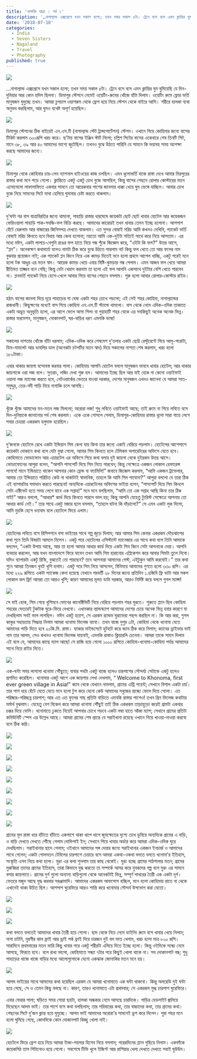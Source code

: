 ```yaml
---
title: 'নাগাঞ্চি যাত্রা : পর্ব ২'
description: '…নাগাল্যান্ড এক্সপ্রেসে যখন সকাল হলো; তখন সময় সকাল ৫টা। ট্রেনে বসে বসে এমন ক্লান্তির ঘুম ঘুমিয়েছি যে দিন-দুনিয়ার আর কোন হদিস ছিলনা…'
date: '2018-07-10'
categories:
  - India
  - Seven Sisters
  - Nagaland
  - Travel
  - Photography
published: true
---
```


![](./asset-1.jpeg)

…নাগাল্যান্ড এক্সপ্রেসে যখন সকাল হলো; তখন সময় সকাল ৫টা। ট্রেনে বসে বসে এমন ক্লান্তির ঘুম ঘুমিয়েছি যে দিন-দুনিয়ার আর কোন হদিস ছিলনা। ডিমাপুর স্টেশনে নেমেই ওয়েটিং-রুমের খোঁজে হাঁটা দিলাম। ওয়েটিং রুমে ফ্লোর ভর্তি মানুষজন ঘুমুচ্ছে তখন। আমরা চুপচাপ ওয়াশরুম থেকে ফ্রেশ হয়ে নিয়ে স্টেশন থেকে বাইরে আসি। শরীরে হালকা ব্যথা অনুভব করছিলাম, আর ঘুমও যথেষ্ট অপূর্ণ হয়েছিল।

![](./asset-2.jpeg)

ডিমাপুর স্টেশনের ঠিক বাইরেই এন.এস.টি (নাগাল্যান্ড স্টেট ট্রান্সপোর্টেশন) স্টেশন। ওখানে গিয়ে কোহিমার জন্যে বাসের টিকিট করলাম ৩০০রূপি খরচ করে। ছ’টায় বাসের ইঞ্জিন স্টার্ট নিলো; চল্লিশ সিটের বাসের একেবারে শেষ তিনটি সিট, মানে ৩৮, ৩৯ আর ৪০ আমাদের ভাগ্যে জুটেছিল। তখনও বুঝে উঠতে পারিনি যে সামনে কি ভয়াবহ সময় অপেক্ষা করছে আমাদের জন্যে।

![](./asset-3.jpeg)

ডিমাপুর থেকে কোহিমার চার-লেন ন্যাশনাল হাইওয়ের কাজ চলছিল। এমন ধূলোভর্তি বাজে রাস্তা দেখে আমার মিরপুরের রাস্তার কথা মনে পড়ে গেলো। ক্লান্তিতে একটু একটু চোখ বুজে আসছিল, কিন্তু বাসের পেছনে রোলার কোস্টারের মতন এলোমেলো লাফালাফিতে একবার সামনে তো আরেকবার পাশের জানলায় ধাক্কা খেয়ে ঘুম ভেঙ্গে যাচ্ছিল। আবার চোখ বুজে নিয়ে সামনের সিটে মাথা হেলিয়ে ঘুমাবার চেষ্টা করতে থাকলাম।

![](./asset-4.jpeg)

দু’ঘন্টা পর বাস যাত্রাবিরতির জন্যে থামলো, পাহাড়ি রাস্তার ধারঘেষে কয়েকটা ছোট ছোট খাবার হোটেল আর কয়েকজন ফেরিওয়ালা পাহাড়ি শাক-সবজি-ফল বিক্রি করছে। আমাদের কারোরই তখন খাবার তেমন ইচ্ছে হলোনা। আশপাশ হেঁটে বেরুলাম আর বাজারের জিনিসপত্র দেখতে থাকলাম। এত সুন্দর বোম্বাই মরিচ আমি কখনও দেখিনি, প্যাকেট ভর্তি বোম্বাই মরিচ কিনতে হবে বিধায় আর কেনা হলোনা; নয়তো আমি এক-দুইটা সত্যিই সাথে করে নিয়ে আসতাম। এর মধ্যে মঈন, একটা লালচে-বেগুনি রঙের ফল হাতে নিয়ে গন্ধ শুঁকে জিজ্ঞেস করে, “এইটা কি ফল?” উত্তর আসে, “প্লন”। অনেকক্ষণ কথাবার্তা বলেও নামটা ঠিক করে বুঝে উঠতে পারলাম না! কিন্তু ফল খেতে তো আর ফলের নাম বুঝবার প্রয়োজন নাই; এক প্যাকেট প্লন কিনে নিয়ে এক কামড় দিতেই মনে হলো প্রথমে আপেল খাচ্ছি, একটু পরেই মনে হলো টক আঙুর এর মতন স্বাদ। আরেক কামড় খেয়ে এবার মিষ্টি-কুমড়ার গন্ধ পেলাম। এমন আজব ফল খেয়ে আমরা রীতিমত তাজ্জব বনে গেছি; কিন্তু যেটা খেয়াল করলাম তা হলো এই ফল আপনি একসাথে দুইটার বেশি খেতে পারবেন না। প্লনভর্তি প্যাকেট নিয়ে হেসে-খেলে আবার গিয়ে বাসের পেছনে বসলাম। শুরু হলো আবার রোলার-কোস্টার রাইড।

![](./asset-5.jpeg)

হঠাৎ বাসের জানলা দিয়ে দূরে পাহাড়ের গা ঘেষা একটা শহর চোখে পড়লো; এই সেই শহর কোহিমা, নাগাল্যান্ডের রাজধানী। কিছুক্ষণের মধ্যেই বাস গিয়ে কোহিমা এন.এস.টি স্ট্যান্ডে থামলো। বাস থেকে নেমে এদিক-ওদিক তাকাতে একটা অদ্ভূত অনুভূতি হলো, এর আগে ফেলে আসা শিলং বা গুয়াহাটি শহর থেকে এর সবকিছুই অনেক অনেক ভিন্ন। রাস্তার ফরমেশন, মানুষজন, দোকানপাট, ঘর-বাড়ির ধরণ এমনকি ভাষা!

![](./asset-6.jpeg)

সকালের নাশতার খোঁজে হাঁটা ধরলাম; এদিক-ওদিক করে শেষমেশ দু’তলার একটা ছোট্ট রেস্টুরেন্টে গিয়ে আলু-পরোটা, ডিম-মামলেট আর ডাবলির ডাল (অনেকটা চটপটির মতন স্বাদ) দিয়ে সকালের নাশতা শেষ করলাম, খরচ হলো ১৮০টাকা।

এবার থাকার জায়গা বন্দোবস্ত করবার পালা। কোহিমায় আপনি হোটেল বললে মানুষজন ভাববে খাবার হোটেল; আর থাকার জায়গাকে ওরা লজ বলে। সুতরাং, লজিং দেখা শুরু হল। আমাদের ইচ্ছে ছিল আর যাই হোক না কেনো ওয়াইফাই ওয়ালা লজ ম্যানেজ করতে হবে, নেটওয়ার্কের ভেতরে যাওয়া দরকার, দেশের মানুষজন এখনও জানেনা যে আমরা সাত-সমুদ্দুর, তের-নদী পাড়ি দিয়ে নাগাঞ্চি চলে আসছি।

![](./asset-7.jpeg)

খুঁজে খুঁজে আমাদের মন-মতন লজ মিললো; অরোরা লজ! শুধু লবিতে ওয়াইফাই আছে; তাই রুমে না গিয়ে লবিতে বসে দিন-দুনিয়াকে জানানোর পর্ব শেষ করলাম। একে একে গোসলে গেলাম, ডিমাপুর-কোহিমার রাস্তার ধূলো সারা গায়ে লেগে সবার চেহারা একরকম হলুদাভ হয়েছিল।

![](./asset-8.jpeg)

দু’জনকে হোটেলে রেখে একটা ইন্ডিয়ান সিম কেনা যায় কিনা তার জন্যে একাই বেরিয়ে পড়লাম। হোটেলের আশেপাশে কয়েকটা দোকানে কথা বলে যেটা বুঝা গেলো, আমার সিম কিনতে হলে টেলিকম অপারেটরের অফিসে যেতে হবে। কোহিমাতে ভোডাফোন আর এয়ারটেল এর অফিসে গিয়ে কথা বলায় দুই জায়গা থেকে দুইরকম উত্তর আসে। ভোডাফোনের আপুরা বলেন, “আপনি পাসপোর্ট দিয়ে সিম নিতে পারবেন; কিন্তু সেক্ষেত্রে একজন লোকাল রেফারেন্স লাগবে! মানে ইন্ডিয়াতে থাকেন আপনার কোন ফ্রেন্ড বা ফ্যামিলি!” জবাবে জিজ্ঞেস করলাম, “আমি একজন ট্রাভেলার, আমার তো ইন্ডিয়াতে পরিচিত কেউ না থাকাটাই স্বাভাবিক, তাহলে কি আমি সিম পাবোনা?” আপুরা বললো যে তারা ঠিক এই ব্যাপারটার সমাধান করতে পারছেনা! অন্যদিকে এয়ারটেলের অফিসের ভাইয়া বলেন, “পাসপোর্ট দিয়ে সিম কিনলে সেটা এক্টিভেট হতে সময় লেগে যাবে এক সপ্তাহ!” মনে মনে বলছিলাম, “আমি তো এক সপ্তাহ আছি কিনা তার ঠিক নাই!” আরও বললো, “আধার\* কার্ড দিয়ে কিনতে পারলে ভাল হয়; কিন্তু আপনি যেহেতু ট্যুরিস্ট সেক্ষেত্রে আপনার তো আধার কার্ড নেই।” তার সাথে একটু মজার ছলে বললাম, “তাহলে ঘটনা কি দাঁড়ালো?” সে এমন একটা লুক দিলো, আমি মুচকি হেসে ধন্যবাদ বলে হোটেলে ফিরে এলাম।

![](./asset-9.jpeg)

হোটেলের লবিতে বসে রিসিপশনে বসা ভাইয়ের সাথে গল্প জুড়ে দিলাম; আর আমার সিম কেনার একরকম দৌড়ঝাপের কথা শুনে তিনি বিষয়টা আমলে নিলেন। একটু পরে হোটেলের এসিস্ট্যান্ট ম্যানেজার এর সাথে কথা বলে তিনি আমাকে বললেন, “একটা উপায় আছে, আর তা হলো আমার আধার কার্ড দিয়ে একটা সিম কিনে সেটা আপনাকে দেয়া। আপনি ব্যবহার করলেন, আর যখন বাংলাদেশে ফিরে যাবেন তখন আমি সিম হারানোর এপ্লিকেশন করে আবার সিমটা তুলে নিবো। যদিও ব্যাপারটা একটু রিস্কি, বুঝতেই তো পারছেন? তবে আপনারা আমাদের গেস্ট, এইটুকুন আমি করবোই।” তার কথা শুনে আমরা তিনজন খুবই খুশি হলাম। একটু পরে সিম নিয়ে আসলেন, বিনিময়ে আমাদের গুণতে হলো ৩৩০ রূপি। এর মধ্যে ২২৯ রূপিতে একটা প্যাকেজ কেনা হয়েছে যেখানে পরবর্তী ২৮ দিনের জন্যে প্রতিদিন ১.৪জিবি ফ্রি ডাটা আর সকল লোকাল কল ফ্রি! আমরা তো আরও খুশি; কারণ আমাদের মূলত ডাটা দরকার, আরও নির্দিষ্ট করে বললে গুগল ম্যাপ্স!

![](./asset-10.jpeg)

সে যাই হোক, সিম পেয়ে খুশিমনে ফোনের কানেক্টিভিটি নিয়ে বেরিয়ে পড়লাম শহর ঘুরতে। শুরুতে প্ল্যান ছিল কোহিমা শহরের ভেতরেই টুকটাক ঘুরে-ফিরে দেখবো। এখানকার ল্যান্ডস্ক্যাপ আমাদের দেশের চেয়ে অনেক ভিন্ন হবার কারণে যা দেখছিলাম সবই ভাল লাগছিল। মঈন একটু হতাশ, সে এরকম র‍্যান্ডম ঘুরাফেরা পছন্দ করছিল না। কি আর করা, গুগল কাকুর সহায়তায় সিদ্ধান্ত নিলাম আমরা খনোমা ভিলেজ যাবো। তখন বাজে দুপুর ৩টা, কোহিমা থেকে খনোমা যেতে আমাদের পাড়ি দিতে হবে ২০কি.মি. রাস্তা। হ্যাকার মাইন্ডসেটে হুটহাট করে ক্যাব ঠিক করে নিলাম; ক্যাবের ড্রাইভার ভাই নাম তার আলম, সেও কখনও খনোমা ভিলেজ যায়নাই, এমনকি রাস্তাও ক্লিয়ারলি চেনেনা। আমরা তাকে সাহস দিলাম এই বলে যে, আমাদের কাছে ম্যাপ আছে! সে রাজি হয়ে গেলো ১০০০ রূপিতে কোহিমা-খনোমা-কোহিমা পর্যন্ত আমাদের সাথে নিয়ে রাইড দিতে।

![](./asset-11.jpeg)

এক-ঘন্টা সময় লাগলো খনোমা পৌঁছুতে; যাবার পথটা একটু বাজে হলেও চারপাশের সৌন্দর্য্য সেটাকে একটু হলেও প্রশমিত করেছিল। খনোমার একটু আগে এক জায়গায় লেখা দেখলাম, “ Welcome to Khonoma, first ever green village in Asia!” ক্যাব থেকে যেখানে নামলাম, গ্রামের এন্ট্রি পয়েন্ট; সেখানে বিশাল একটা চার্চ। তার পাশ ধরে হেঁটে যেতে যেতে মনে হলো টুপ করে যেনো কেউ আমাদের সবুজের রাজ্যে ফেলে দিয়ে গেলো। এত পরিষ্কার-পরিচ্ছন্ন চারপাশ; আর এত এত ফুলের গাছ প্রতিটা বাড়িতে এমনকি রাস্তার পাশেও! তখন গ্রিন ভিলেজ কথাটার মর্মার্থ বুঝলাম। যেহেতু বেশ বিকেল করে আমরা খনোমা পৌঁছুই তাই ঠিক একরকম তাড়াহুড়ো করেই গ্রামটা একবার চক্কর দিয়ে ফেলি। খনোমাতে ঢুকতে নিয়েই আপনার চোখে পড়বে একটা লম্বা হাতে আঁকা ম্যাপ; সেখানে গ্রামের প্রতিটা কমিউনিটি স্পেস এর উল্লেখ আছে। আমরা গ্রামের শেষ প্রান্তে যে সরাইখানা রয়েছে ওখানে গিয়ে খাওয়া-দাওয়া করবো বলে ঠিক করি।

![](./asset-12.jpeg)

![](./asset-13.jpeg)

![](./asset-14.jpeg)

![](./asset-15.jpeg)

![](./asset-16.jpeg)

![](./asset-17.jpeg)

![](./asset-18.jpeg)

![](./asset-19.jpeg)

![](./asset-20.jpeg)

গ্রামের মূল রাস্তা ধরে হাঁটতে হাঁটতে একপাশে থাকা ধাপে ধাপে জুমক্ষেতের দৃশ্যে চোখ ডুবিয়ে অন্যদিকে গ্রামের এ বাড়ি, ও বাড়ি দেখতে দেখতে পৌঁছে গেলাম দোভিপাই ইন; সেখানে গিয়ে খাবার অর্ডার করে আমরা এদিক-ওদিক ঘুরে দেখছিলাম। সরাইখানার ছাদে গেলাম; ওইখানে আমাদের সঙ্গ দেয়ার জন্যে সরাইখানার একজন ইনচার্জ ও আমাদের সাথে গেলেন; একটা গোলমতন টেবিলের চারপাশে চেয়ারে বসে আমরা একথা-ওকথা বলতে বলতে খনোমা’র ইতিহাস, সংস্কৃতি এসব নিয়ে কথা হলো। মুরং এর কথা শুনলাম তার কাছ থেকেই। মুরং হচ্ছে গ্রামের পাঠশালার মতন; গ্রামের মুরুব্বিরা তাদের গ্রামের ইতিহাস, তারা কিভাবে যুদ্ধ করতো তা সম্পর্কে আসর করে যুবকদের গল্প বলে মুরং এর সামনে বসার জায়গাতে। গ্রামের দুর্গ গুলো অন্যান্য বাড়িগুলো থেকে অনেকটাই ভিন্ন, সম্পূর্ণ পাথরের তৈরী এক একটা দূর্গ। ভেতরে মজুদ আছে যুদ্ধ করবার সরঞ্জামাদি। আমাদের একরকম আফসোস হচ্ছিল, মনে হলো কোহিমায় রাতে না থেকে এখানেই থাকা উচিত ছিল। আশপাশ ঘুরেফিরে আরও শান্তি করে খনোমার সৌন্দর্য উপভোগ করা যেতো।

![](./asset-21.jpeg)

![](./asset-22.jpeg)

![](./asset-23.jpeg)

কথা বলতে বলতেই আমাদের খাবার তৈরী হয়ে গেলো। ছাদ থেকে নিচে নেমে ডাইনিং রুমে বসে খাবার খেয়ে নিলাম; নাগা চাটনি, মুরগীর ঝাল ফ্রাই আর ড্রাই পর্ক ফ্রাই দিয়ে চারজন দুই বল ভাত খেলাম, খরচ হলো মাত্র ৮০০ রূপি। সারাদিনে প্রথমবারের মতন ভারি কিছু খাবার পরে একটু শরীরটা এলিয়ে দিতে ইচ্ছে হলো। কিন্তু ওইদিকে সন্ধ্যে নেমে আসছে, ফিরতে হবে। বলে রাখা ভালো, কোহিমাতে সন্ধ্যা ৭টার পরে কিছুই খোলা থাকে না। সব দোকানপাট বন্ধ; শুধু পাহাড়ের খাজে খাজে বাড়ির মধ্যে আলোগুলোকে যেনো একঝাক জোনাকির মতন মনে হয়।

![](./asset-24.jpeg)

আলম ভাইয়ের সাথে আমাদের কথা হয়েছিল এরকম যে আমরা খনোমাতে এক ঘন্টা থাকবো। কিন্তু অলরেডি দুই ঘন্টা হয়ে গেছে, সে ও তেমন কিছু বলছে না। কারণ, তারও খনোমাতে এটা প্রথমবার; সে একরকম মুগ্ধ চারপাশ ঘুরেফিরে।

এবার ফেরার পালা; ঘড়িতে সময় সোয়া ছয়টা, হালকা অন্ধকার নেমে আসছে চারদিকে। গাড়ির হেডলাইট জ্বালিয়ে দিয়েছেন আলম ভাই। তার পাশে বসে কথা বলছিলাম; তার পরিবারের কথা, তার বাচ্চাদের কথা, তার গ্রামের কথা। পেছনের সিটে দু’জন ক্লান্ত হয়ে ঘুমুচ্ছে। আলম ভাই আমাদের অরোরা’র সামনেই ড্রপ করে দিলেন। পুরা শহর মনে হলো ঘুমিয়ে গেছে, কোনদিকে কোন দোকানপাট কিচ্ছু খোলা নাই।

![](./asset-25.jpeg)

হোটেলে ফিরে ফ্রেশ হয়ে নিয়ে আমরা টাকা-পয়সার হিসেব নিয়ে বসলাম; পরেরদিনের প্ল্যান গুছিয়ে নিলাম। একফাঁকে কয়েকপিঠ তাস পিটানোও হয়ে গেলো। সবশেষে টিভি খুলে ইজিপ্ট আর রাশিয়ার খেলা দেখতে দেখতে সবাই ঘুউউম।
